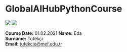 # GlobalAIHubPythonCourse
![](img/logo.png)	![](img/logo.png)


**Course Date:** 01.02.2021
**Name:** Eda  	
**Surname:** Tüfekçi  	
**Email:** tufekcie@mef.edu.tr
